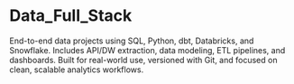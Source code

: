 # Data_Full_Stack
End-to-end data projects using SQL, Python, dbt, Databricks, and Snowflake. Includes API/DW extraction, data modeling, ETL pipelines, and dashboards. Built for real-world use, versioned with Git, and focused on clean, scalable analytics workflows.
